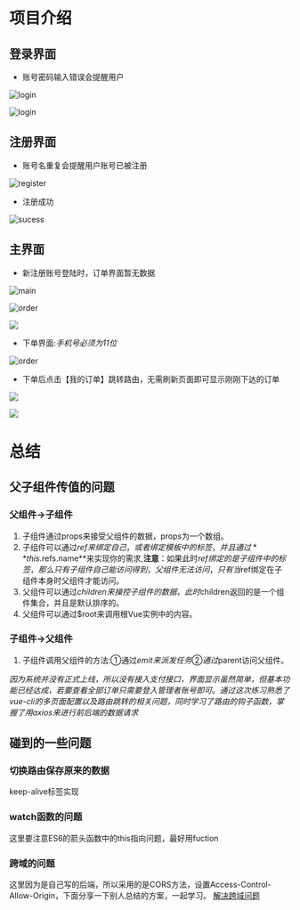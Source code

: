 # 项目介绍
## 登录界面 
- 账号密码输入错误会提醒用户

![login](https://wx1.sinaimg.cn/mw690/006JXoa0ly1g70idn0rbsj30tx0gtwuq.jpg)

![login](https://wx2.sinaimg.cn/mw690/006JXoa0ly1g70igcv6gpj30ua0gjtov.jpg)

## 注册界面 
- 账号名重复会提醒用户账号已被注册

![register](https://wx1.sinaimg.cn/mw690/006JXoa0ly1g70idnfmzpj30u70h3h27.jpg)

- 注册成功

![sucess](https://wx4.sinaimg.cn/mw690/006JXoa0ly1g70idoj4p6j30tx0mrat0.jpg)

## 主界面 
- 新注册账号登陆时，订单界面暂无数据

![main](https://wx1.sinaimg.cn/mw690/006JXoa0ly1g70idnq0mtj30v20msau4.jpg)

![order](https://wx1.sinaimg.cn/mw690/006JXoa0ly1g70idmgqd1j30ay0km3zd.jpg)

![](https://wx4.sinaimg.cn/mw690/006JXoa0ly1g70idmh4lej31ca0klq3v.jpg)

- 下单界面:*手机号必须为11位*

![order](https://wx4.sinaimg.cn/mw690/006JXoa0ly1g70idmgz9rj30bk0k13z8.jpg)

- 下单后点击【我的订单】跳转路由，无需刷新页面即可显示刚刚下达的订单

![](https://wx2.sinaimg.cn/mw690/006JXoa0ly1g70idmhzuzj312q0lsmyd.jpg)

![](https://wx2.sinaimg.cn/mw690/006JXoa0ly1g70ie9pxe1j31ce08ct97.jpg)


# 总结

## 父子组件传值的问题

### 父组件→子组件
1. 子组件通过props来接受父组件的数据，props为一个数组。
2. 子组件可以通过$ref来绑定自己，或者绑定模板中的标签，并且通过**this.$refs.name**来实现你的需求,**注意**：如果此时$ref绑定的是子组件中的标签，那么只有子组件自己能访问得到，父组件无法访问，只有当$ref绑定在子组件本身时父组件才能访问。
3. 父组件可以通过$children来操控子组件的数据，此时$children返回的是一个组件集合，并且是默认排序的。	
4. 父组件可以通过$root来调用根Vue实例中的内容。

### 子组件→父组件
1. 子组件调用父组件的方法:①通过$emit来派发任务 ②通过$parent访问父组件。

*因为系统并没有正式上线，所以没有接入支付接口，界面显示虽然简单，但基本功能已经达成，若要查看全部订单只需要登入管理者账号即可。通过这次练习熟悉了vue-cli的多页面配置以及路由跳转的相关问题，同时学习了路由的钩子函数，掌握了用axios来进行前后端的数据请求*

## 碰到的一些问题

### 切换路由保存原来的数据
keep-alive标签实现

### watch函数的问题
这里要注意ES6的箭头函数中的this指向问题，最好用fuction

### 跨域的问题
这里因为是自己写的后端，所以采用的是CORS方法，设置Access-Control-Allow-Origin，下面分享一下别人总结的方案，一起学习。
[解决跨域问题](http://blog.ipalfish.com/?p=1324)
